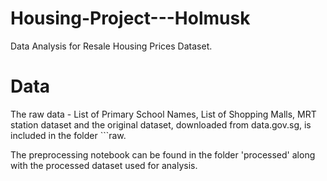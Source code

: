 # Housing-Project---Holmusk

Data Analysis for Resale Housing Prices Dataset.

# Data

The raw data - List of Primary School Names, List of Shopping Malls, MRT station dataset and the original dataset, downloaded from data.gov.sg, is included in the folder ```raw.

The preprocessing notebook can be found in the folder 'processed' along with the processed dataset used for analysis.
